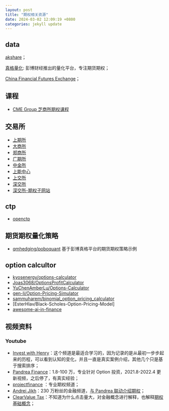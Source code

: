 ```yaml
---
layout: post
title: "期权相关资源"
date: 2024-03-02 12:09:19 +0800
categories: jekyll update
---
```


## data

[akshare](https://github.com/akfamily/akshare/tree/main?tab=readme-ov-file)；

[真格量化](https://quant.pobo.net.cn/login#/): 彭博财经推出的量化平台，专注期货期权；

[China Financial Futures Exchange](http://www.cffex.com.cn/lssjxz/)；

## 课程

- [CME Group 芝商所期权课程](https://www.cmegroup.com/cn-s/education/courses/option-strategies.html)

## 交易所

- [上期所](https://www.shfe.com.cn)
- [大商所](http://www.dce.com.cn)
- [郑商所](http://www.czce.com.cn)
- [广期所](http://www.gfex.com.cn)
- [中金所](http://www.cffex.com.cn)
- [上能中心](https://www.ine.cn)
- [上交所](http://www.sse.com.cn)
- [深交所](https://www.szse.cn)
- [深交所-期权子网站](http://www.szse.cn/option/)

## ctp

- [openctp](https://github.com/openctp/openctp)

## 期货期权量化策略

- [qmhedging/poboquant](https://github.com/qmhedging/poboquant?tab=readme-ov-file) 基于彭博真格平台的期货期权策略示例

## option calcultor

- [kyosenergy/options-calculator](https://github.com/kyosenergy/options-calculator/tree/master)
- [Joas3068/OptionsProfitCalculator](https://github.com/Joas3068/OptionsProfitCalculator)
- [YuChenAmberLu/Options-Calculator](https://github.com/YuChenAmberLu/Options-Calculator)
- [gen-li/Option-Pricing-Simulator](https://github.com/gen-li/Option-Pricing-Simulator)
- [sammuharem/binomial_option_pricing_calculator](https://github.com/sammuharem/binomial_option_pricing_calculator)
- [EsterHlav/Black-Scholes-Option-Pricing-Model]
- [awesome-ai-in-finance](https://github.com/georgezouq/awesome-ai-in-finance)

## 视频资料

### Youtube

- [Invest with Henry](https://www.youtube.com/@InvestwithHenry)：这个频道是最适合学习的，因为记录的是从最初一步步起来的历程，可以看到认知的变化，并且一直是真实案例介绍，其他几个只是基于搜索排序；
- [Pandrea Finance](https://www.youtube.com/@PandreaFinance/videos)：1.8-100 万，专业针对 Option 投资，2021.8-2022.4 更新视频，之后停了，有真实经验；
- [projectfinance](https://www.youtube.com/@projectfinance/featured) ：专业期权频道；
- [Andrei Jikh](https://www.youtube.com/@AndreiJikh/featured)：230 万粉丝的金融频道，[与 Pandrea 联动介绍期权](https://www.youtube.com/watch?v=eCEHzyCTDd8)；
- [ClearValue Tax](https://www.youtube.com/@clearvaluetax9382)：不知道为什么点击量大，对金融概念进行解释，也解释[期权基础概念](https://www.youtube.com/watch?v=NW1ziUDjB7w)；

